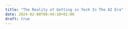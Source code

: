 ```yaml
---
title: "The Reality of Getting in Tech In The AI Era"
date: 2024-02-08T08:44:10+01:00
draft: true
---
```


